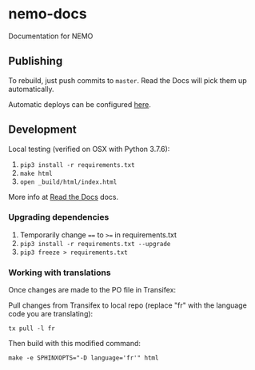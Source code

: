 # nemo-docs

Documentation for NEMO

## Publishing

To rebuild, just push commits to `master`. Read the Docs will pick them up automatically.

Automatic deploys can be configured [here](https://readthedocs.org/dashboard/elmo-nemo/integrations/).

## Development

Local testing (verified on OSX with Python 3.7.6):

1. `pip3 install -r requirements.txt`
1. `make html`
1. `open _build/html/index.html`

More info at [Read the Docs](https://docs.readthedocs.io/en/stable/intro/getting-started-with-sphinx.html) docs.

### Upgrading dependencies

1. Temporarily change `==` to `>=` in requirements.txt
1. `pip3 install -r requirements.txt --upgrade`
1. `pip3 freeze > requirements.txt`

### Working with translations

Once changes are made to the PO file in Transifex:

Pull changes from Transifex to local repo (replace "fr" with the language code you are translating):

```
tx pull -l fr
```

Then build with this modified command:

```
make -e SPHINXOPTS="-D language='fr'" html
```

